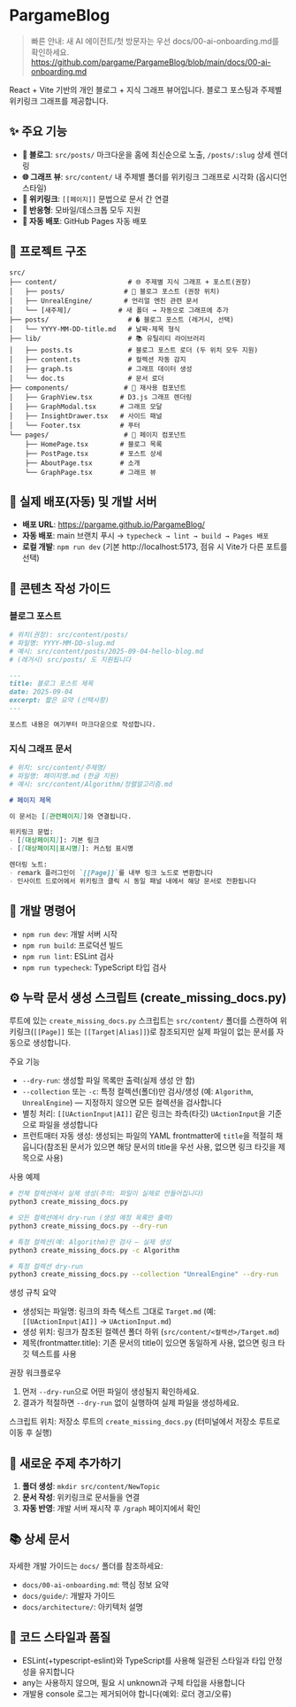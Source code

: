 # PargameBlog

> 빠른 안내: 새 AI 에이전트/첫 방문자는 우선 docs/00-ai-onboarding.md를 확인하세요.
> https://github.com/pargame/PargameBlog/blob/main/docs/00-ai-onboarding.md

React + Vite 기반의 개인 블로그 + 지식 그래프 뷰어입니다. 블로그 포스팅과 주제별 위키링크 그래프를 제공합니다.

## ✨ 주요 기능

- **📝 블로그**: `src/posts/` 마크다운을 홈에 최신순으로 노출, `/posts/:slug` 상세 렌더링
- **🌐 그래프 뷰**: `src/content/` 내 주제별 폴더를 위키링크 그래프로 시각화 (옵시디언 스타일)
- **🔗 위키링크**: `[[페이지]]` 문법으로 문서 간 연결
- **📱 반응형**: 모바일/데스크톱 모두 지원
- **🚀 자동 배포**: GitHub Pages 자동 배포

## 📁 프로젝트 구조

```
src/
├── content/                  # 🌐 주제별 지식 그래프 + 포스트(권장)
│   ├── posts/               # 📝 블로그 포스트 (권장 위치)
│   ├── UnrealEngine/        # 언리얼 엔진 관련 문서
│   └── [새주제]/            # 새 폴더 → 자동으로 그래프에 추가
├── posts/                    # � 블로그 포스트 (레거시, 선택)
│   └── YYYY-MM-DD-title.md   # 날짜-제목 형식
├── lib/                      # 📚 유틸리티 라이브러리
│   ├── posts.ts              # 블로그 포스트 로더 (두 위치 모두 지원)
│   ├── content.ts            # 컬렉션 자동 감지
│   ├── graph.ts              # 그래프 데이터 생성
│   └── doc.ts                # 문서 로더
├── components/              # 🎨 재사용 컴포넌트
│   ├── GraphView.tsx       # D3.js 그래프 렌더링
│   ├── GraphModal.tsx      # 그래프 모달
│   ├── InsightDrawer.tsx   # 사이드 패널
│   └── Footer.tsx          # 푸터
└── pages/                   # 📄 페이지 컴포넌트
    ├── HomePage.tsx        # 블로그 목록
    ├── PostPage.tsx        # 포스트 상세
    ├── AboutPage.tsx       # 소개
    └── GraphPage.tsx       # 그래프 뷰
```

## 🚀 실제 배포(자동) 및 개발 서버

- **배포 URL**: https://pargame.github.io/PargameBlog/
- **자동 배포**: main 브랜치 푸시 → `typecheck → lint → build → Pages 배포`
- **로컬 개발**: `npm run dev` (기본 http://localhost:5173, 점유 시 Vite가 다른 포트를 선택)

## 📝 콘텐츠 작성 가이드

### 블로그 포스트
```bash
# 위치(권장): src/content/posts/
# 파일명: YYYY-MM-DD-slug.md
# 예시: src/content/posts/2025-09-04-hello-blog.md
# (레거시) src/posts/ 도 지원됩니다
```

```markdown
---
title: 블로그 포스트 제목
date: 2025-09-04
excerpt: 짧은 요약 (선택사항)
---

포스트 내용은 여기부터 마크다운으로 작성합니다.
```

### 지식 그래프 문서
```bash
# 위치: src/content/주제명/
# 파일명: 페이지명.md (한글 지원)
# 예시: src/content/Algorithm/정렬알고리즘.md
```

```markdown
# 페이지 제목

이 문서는 [[관련페이지]]와 연결됩니다.

위키링크 문법:
- [[대상페이지]]: 기본 링크
- [[대상페이지|표시명]]: 커스텀 표시명

렌더링 노트:
- remark 플러그인이 `[[Page]]`를 내부 링크 노드로 변환합니다
- 인사이트 드로어에서 위키링크 클릭 시 동일 패널 내에서 해당 문서로 전환됩니다
```

## 🔧 개발 명령어

- `npm run dev`: 개발 서버 시작
- `npm run build`: 프로덕션 빌드
- `npm run lint`: ESLint 검사
- `npm run typecheck`: TypeScript 타입 검사

## ⚙️ 누락 문서 생성 스크립트 (create_missing_docs.py)

루트에 있는 `create_missing_docs.py` 스크립트는 `src/content/` 폴더를 스캔하여 위키링크(`[[Page]]` 또는 `[[Target|Alias]]`)로 참조되지만 실제 파일이 없는 문서를 자동으로 생성합니다.

주요 기능
- `--dry-run`: 생성할 파일 목록만 출력(실제 생성 안 함)
- `--collection` 또는 `-c`: 특정 컬렉션(폴더)만 검사/생성 (예: `Algorithm`, `UnrealEngine`) — 지정하지 않으면 모든 컬렉션을 검사합니다
- 별칭 처리: `[[UActionInput|AI]]` 같은 링크는 좌측(타깃) `UActionInput`을 기준으로 파일을 생성합니다
- 프런트매터 자동 생성: 생성되는 파일의 YAML frontmatter에 `title`을 적절히 채웁니다(참조된 문서가 있으면 해당 문서의 title을 우선 사용, 없으면 링크 타깃을 제목으로 사용)

사용 예제

```bash
# 전체 컬렉션에서 실제 생성(주의: 파일이 실제로 만들어집니다)
python3 create_missing_docs.py

# 모든 컬렉션에서 dry-run (생성 예정 목록만 출력)
python3 create_missing_docs.py --dry-run

# 특정 컬렉션(예: Algorithm)만 검사 — 실제 생성
python3 create_missing_docs.py -c Algorithm

# 특정 컬렉션 dry-run
python3 create_missing_docs.py --collection "UnrealEngine" --dry-run
```

생성 규칙 요약
- 생성되는 파일명: 링크의 좌측 텍스트 그대로 `Target.md` (예: `[[UActionInput|AI]]` → `UActionInput.md`)
- 생성 위치: 링크가 참조된 컬렉션 폴더 하위 (`src/content/<컬렉션>/Target.md`)
- 제목(frontmatter.title): 기존 문서의 title이 있으면 동일하게 사용, 없으면 링크 타깃 텍스트를 사용

권장 워크플로우
1. 먼저 `--dry-run`으로 어떤 파일이 생성될지 확인하세요.
2. 결과가 적절하면 `--dry-run` 없이 실행하여 실제 파일을 생성하세요.

스크립트 위치: 저장소 루트의 `create_missing_docs.py` (터미널에서 저장소 루트로 이동 후 실행)


## 🌟 새로운 주제 추가하기

1. **폴더 생성**: `mkdir src/content/NewTopic`
2. **문서 작성**: 위키링크로 문서들을 연결
3. **자동 반영**: 개발 서버 재시작 후 `/graph` 페이지에서 확인

## 📚 상세 문서

자세한 개발 가이드는 `docs/` 폴더를 참조하세요:
- `docs/00-ai-onboarding.md`: 핵심 정보 요약
- `docs/guide/`: 개발자 가이드
- `docs/architecture/`: 아키텍처 설명

## 🧰 코드 스타일과 품질
- ESLint(+typescript-eslint)와 TypeScript를 사용해 일관된 스타일과 타입 안정성을 유지합니다
- any는 사용하지 않으며, 필요 시 unknown과 구체 타입을 사용합니다
- 개발용 console 로그는 제거되어야 합니다(예외: 로더 경고/오류)

